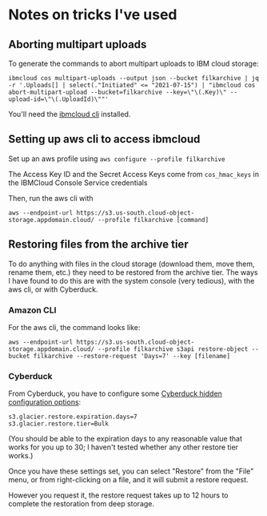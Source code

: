 # Notes on tricks I've used

## Aborting multipart uploads

To generate the commands to abort multipart uploads to IBM cloud storage:
```
ibmcloud cos multipart-uploads --output json --bucket filkarchive | jq -r '.Uploads[] | select(."Initiated" <= "2021-07-15") | "ibmcloud cos abort-multipart-upload --bucket=filkarchive --key=\"\(.Key)\" --upload-id=\"\(.UploadId)\""'
```

You'll need the [ibmcloud cli](https://www.ibm.com/cloud/cli) installed.

## Setting up aws cli to access ibmcloud

Set up an aws profile using `aws configure --profile filkarchive`

The Access Key ID and the Secret Access Keys come from `cos_hmac_keys` in the IBMCloud Console Service credentials

Then, run the aws cli with
```
aws --endpoint-url https://s3.us-south.cloud-object-storage.appdomain.cloud/ --profile filkarchive [command]
```

## Restoring files from the archive tier

To do anything with files in the cloud storage (download them, move
them, rename them, etc.) they need to be restored from the archive
tier.  The ways I have found to do this are with the system
console (very tedious), with the aws cli, or with Cyberduck.

### Amazon CLI

For the aws cli, the command looks like:

```
aws --endpoint-url https://s3.us-south.cloud-object-storage.appdomain.cloud/ --profile filkarchive s3api restore-object --bucket filkarchive --restore-request 'Days=7' --key [filename] 
```

### Cyberduck

From Cyberduck, you have to configure some [Cyberduck hidden configuration options](https://trac.cyberduck.io/wiki/help/en/howto/preferences#Hiddenconfigurationoptions):

```
s3.glacier.restore.expiration.days=7
s3.glacier.restore.tier=Bulk
```

(You should be able to the expiration days to any reasonable value that works for you up to 30; I haven't tested whether any other restore tier works.)

Once you have these settings set, you can select "Restore" from the "File" menu, or from right-clicking on a file, and it will submit a restore request.

However you request it, the restore request takes up to 12 hours to complete the restoration from deep storage.
